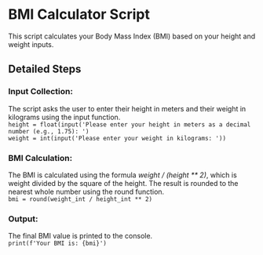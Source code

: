 # BMI Calculator Script

This script calculates your Body Mass Index (BMI) based on your height and weight inputs.

## Detailed Steps

### Input Collection:
The script asks the user to enter their height in meters and their weight in kilograms using the input function.  
`height = float(input('Please enter your height in meters as a decimal number (e.g., 1.75): ')`  
`weight = int(input('Please enter your weight in kilograms: '))`

### BMI Calculation:
The BMI is calculated using the formula _weight / (height ** 2)_, which is weight divided by the square of the height.
The result is rounded to the nearest whole number using the round function.  
`bmi = round(weight_int / height_int ** 2)`

### Output:
The final BMI value is printed to the console.  
`print(f'Your BMI is: {bmi}')`